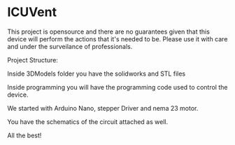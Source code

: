 # ICUVent

This project is opensource and there are no guarantees given that this device 
will perform the actions that it's needed to be. Please use it with care and 
under the surveilance of professionals.



Project Structure:

Inside 3DModels folder you have the solidworks and STL files 

Inside programming you will have the programming code used to control the device.

We started with Arduino Nano, stepper Driver and nema 23 motor.

You have the schematics of the circuit attached as well.


All the best!